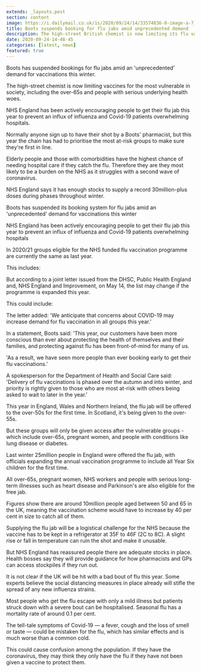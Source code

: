 ```yaml
---
extends: _layouts.post
section: content
image: https://i.dailymail.co.uk/1s/2020/09/24/14/33574836-0-image-a-7_1600954745037.jpg 
title: Boots suspends booking for flu jabs amid unprecedented demand 
description: The high-street British chemist is now limiting its flu vaccines for the most vulnerable in society, including the over-65s and people with serious underlying health woes. 
date: 2020-09-24-14-48-45 
categories: [latest, news] 
featured: true 
--- 
```

Boots has suspended bookings for flu jabs amid an 'unprecedented' demand for vaccinations this winter.

The high-street chemist is now limiting vaccines for the most vulnerable in society, including the over-65s and people with serious underlying health woes.

NHS England has been actively encouraging people to get their flu jab this year to prevent an influx of influenza and Covid-19 patients overwhelming hospitals. 

Normally anyone sign up to have their shot by a Boots' pharmacist, but this year the chain has had to prioritise the most at-risk groups to make sure they're first in line.

Elderly people and those with comorbidities have the highest chance of needing hospital care if they catch the flu. Therefore they are they most likely to be a burden on the NHS as it struggles with a second wave of coronavirus.

NHS England says it has enough stocks to supply a record 30million-plus doses during phases throughout winter. 

Boots has suspended its booking system for flu jabs amid an 'unprecedented' demand for vaccinations this winter

NHS England has been actively encouraging people to get their flu jab this year to prevent an influx of influenza and Covid-19 patients overwhelming hospitals 

In 2020/21 groups eligible for the NHS funded flu vaccination programme are currently the same as last year.

This includes:

But according to a joint letter issued from the DHSC, Public Health England and, NHS England and Improvement, on May 14, the list may change if the programme is expanded this year.

This could include:

The letter added: 'We anticipate that concerns about COVID-19 may increase demand for flu vaccination in all groups this year.'

In a statement, Boots said: 'This year, our customers have been more conscious than ever about protecting the health of themselves and their families, and protecting against flu has been front-of-mind for many of us.

'As a result, we have seen more people than ever booking early to get their flu vaccinations.'

A spokesperson for the Department of Health and Social Care said: 'Delivery of flu vaccinations is phased over the autumn and into winter, and priority is rightly given to those who are most at-risk with others being asked to wait to later in the year.' 

This year in England, Wales and Northern Ireland, the flu jab will be offered to the over-50s for the first time. In Scotland, it's being given to the over-55s.

But these groups will only be given access after the vulnerable groups - which include over-65s, pregnant women, and people with conditions like lung disease or diabetes.

Last winter 25million people in England were offered the flu jab, with officials expanding the annual vaccination programme to include all Year Six children for the first time.

All over-65s, pregnant women, NHS workers and people with serious long-term illnesses such as heart disease and Parkinson's are also eligible for the free jab.

Figures show there are around 10million people aged between 50 and 65 in the UK, meaning the vaccination scheme would have to increase by 40 per cent in size to catch all of them.  

Supplying the flu jab will be a logistical challenge for the NHS because the vaccine has to be kept in a refrigerator at 35F to 46F (2C to 8C). A slight rise or fall in temperature can ruin the shot and make it unusable. 

But NHS England has reassured people there are adequate stocks in place. Health bosses say they will provide guidance for how pharmacists and GPs can access stockpiles if they run out. 

It is not clear if the UK will be hit with a bad bout of flu this year. Some experts believe the social distancing measures in place already will stifle the spread of any new influenza strains.   

Most people who get the flu escape with only a mild illness but patients struck down with a severe bout can be hospitalised. Seasonal flu has a mortality rate of around 0.1 per cent. 

The tell-tale symptoms of Covid-19 — a fever, cough and the loss of smell or taste — could be mistaken for the flu, which has similar effects and is much worse than a common cold. 

This could cause confusion among the population. If they have the coronavirus, they may think they only have the flu if they have not been given a vaccine to protect them.  

